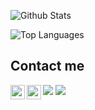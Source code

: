 ![Github Stats](https://github-readme-stats-kappa-lemon.vercel.app/api?username=BahuangShanren&show_icons=true)

![Top Languages](https://github-readme-stats-kappa-lemon.vercel.app/api/top-langs/?username=BahuangShanren)

## Contact me

<a href="https://twitter.com/BahuangShanren">
  <img align="left" height="23" width="23" src="https://gitee.com/bahuangshanren/photo/raw/master/twitter.svg" />
</a>

<a href="https://t.me/BahuangShanren">
  <img align="left" height="23" width="23" src="https://gitee.com/bahuangshanren/photo/raw/master/telegram.svg" />
</a>

[![](https://img.shields.io/badge/gmail-duduibahuang@gmail.com-blue?style=flat&logo=gmail&colorA=808080&colorB=D14836)](mailto:duduibahuang@gmail.com)
[![](https://img.shields.io/badge/protonmail-bahuangshanren@protonmail.com-blue?style=flat&logo=protonmail&colorA=808080&colorB=8B89CC)](mailto:bahuangshanren@protonmail.com)
